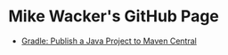 # Mike Wacker's GitHub Page

- [Gradle: Publish a Java Project to Maven Central](/gradle-publish.md)

